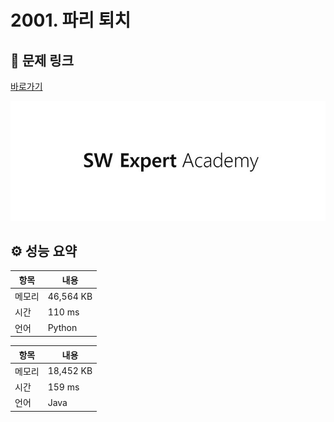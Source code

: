 # 2001. 파리 퇴치

## 🔗 문제 링크

[바로가기](https://swexpertacademy.com/main/code/problem/problemDetail.do?contestProbId=AV5PzOCKAigDFAUq)

![SWEA 로고](../../images/swea.jpg)

## ⚙️ 성능 요약

| 항목   | 내용      |
| ------ | --------- |
| 메모리 | 46,564 KB |
| 시간   | 110 ms    |
| 언어   | Python    |

| 항목   | 내용      |
| ------ | --------- |
| 메모리 | 18,452 KB |
| 시간   | 159 ms    |
| 언어   | Java      |
